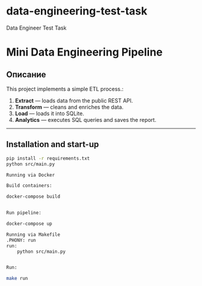 # data-engineering-test-task
Data Engineer Test Task
# Mini Data Engineering Pipeline

## Описание
This project implements a simple ETL process.:
1. **Extract** — loads data from the public REST API.
2. **Transform** — cleans and enriches the data.
3. **Load** — loads it into SQLite.
4. **Analytics** — executes SQL queries and saves the report.

---

## Installation and start-up
```bash
pip install -r requirements.txt
python src/main.py

Running via Docker

Build containers:

docker-compose build


Run pipeline:

docker-compose up

Running via Makefile
.PHONY: run
run:
    python src/main.py


Run:

make run
